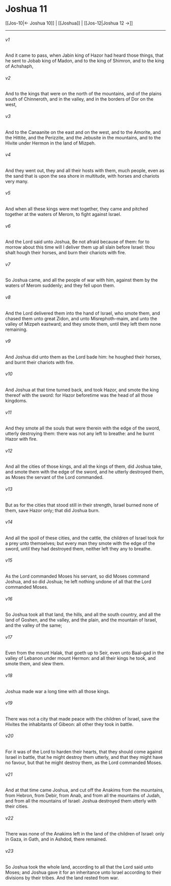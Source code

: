 # Joshua 11

[[Jos-10|← Joshua 10]] | [[Joshua]] | [[Jos-12|Joshua 12 →]]
***

###### v1
And it came to pass, when Jabin king of Hazor had heard those things, that he sent to Jobab king of Madon, and to the king of Shimron, and to the king of Achshaph,
###### v2
And to the kings that were on the north of the mountains, and of the plains south of Chinneroth, and in the valley, and in the borders of Dor on the west,
###### v3
And to the Canaanite on the east and on the west, and to the Amorite, and the Hittite, and the Perizzite, and the Jebusite in the mountains, and to the Hivite under Hermon in the land of Mizpeh.
###### v4
And they went out, they and all their hosts with them, much people, even as the sand that is upon the sea shore in multitude, with horses and chariots very many.
###### v5
And when all these kings were met together, they came and pitched together at the waters of Merom, to fight against Israel.
###### v6
And the Lord said unto Joshua, Be not afraid because of them: for to morrow about this time will I deliver them up all slain before Israel: thou shalt hough their horses, and burn their chariots with fire.
###### v7
So Joshua came, and all the people of war with him, against them by the waters of Merom suddenly; and they fell upon them.
###### v8
And the Lord delivered them into the hand of Israel, who smote them, and chased them unto great Zidon, and unto Misrephoth–maim, and unto the valley of Mizpeh eastward; and they smote them, until they left them none remaining.
###### v9
And Joshua did unto them as the Lord bade him: he houghed their horses, and burnt their chariots with fire.
###### v10
And Joshua at that time turned back, and took Hazor, and smote the king thereof with the sword: for Hazor beforetime was the head of all those kingdoms.
###### v11
And they smote all the souls that were therein with the edge of the sword, utterly destroying them: there was not any left to breathe: and he burnt Hazor with fire.
###### v12
And all the cities of those kings, and all the kings of them, did Joshua take, and smote them with the edge of the sword, and he utterly destroyed them, as Moses the servant of the Lord commanded.
###### v13
But as for the cities that stood still in their strength, Israel burned none of them, save Hazor only; that did Joshua burn.
###### v14
And all the spoil of these cities, and the cattle, the children of Israel took for a prey unto themselves; but every man they smote with the edge of the sword, until they had destroyed them, neither left they any to breathe.
###### v15
As the Lord commanded Moses his servant, so did Moses command Joshua, and so did Joshua; he left nothing undone of all that the Lord commanded Moses.
###### v16
So Joshua took all that land, the hills, and all the south country, and all the land of Goshen, and the valley, and the plain, and the mountain of Israel, and the valley of the same;
###### v17
Even from the mount Halak, that goeth up to Seir, even unto Baal–gad in the valley of Lebanon under mount Hermon: and all their kings he took, and smote them, and slew them.
###### v18
Joshua made war a long time with all those kings.
###### v19
There was not a city that made peace with the children of Israel, save the Hivites the inhabitants of Gibeon: all other they took in battle.
###### v20
For it was of the Lord to harden their hearts, that they should come against Israel in battle, that he might destroy them utterly, and that they might have no favour, but that he might destroy them, as the Lord commanded Moses.
###### v21
And at that time came Joshua, and cut off the Anakims from the mountains, from Hebron, from Debir, from Anab, and from all the mountains of Judah, and from all the mountains of Israel: Joshua destroyed them utterly with their cities.
###### v22
There was none of the Anakims left in the land of the children of Israel: only in Gaza, in Gath, and in Ashdod, there remained.
###### v23
So Joshua took the whole land, according to all that the Lord said unto Moses; and Joshua gave it for an inheritance unto Israel according to their divisions by their tribes. And the land rested from war. 
